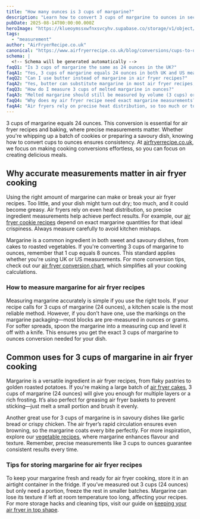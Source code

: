 ```yaml
---
title: "How many ounces is 3 cups of margarine?"
description: "Learn how to convert 3 cups of margarine to ounces in seconds. Perfect for air fryer recipes and precise baking measurements."
pubDate: 2025-08-14T00:00:00.000Z
heroImage: "https://klueoymssxwfnxsvcyhv.supabase.co/storage/v1/object/public/Shmucket/how-many-ounces-is-3-cups-of-margarine.webp"
tags:
  - "measurement"
author: "AirFryerRecipe.co.uk"
canonical: "https://www.airfryerrecipe.co.uk/blog/conversions/cups-to-ounces/how-many-ounces-is-3-cups-of-margarine"
schema: |
  <!-- Schema will be generated automatically -->
faqQ1: "Is 3 cups of margarine the same as 24 ounces in the UK?"
faqA1: "Yes, 3 cups of margarine equals 24 ounces in both UK and US measurements. The conversion remains consistent, making it easy to follow recipes from either region. Always double-check if your margarine packaging lists weight in grams for additional precision."
faqQ2: "Can I use butter instead of margarine in air fryer recipes?"
faqA2: "Yes, butter can substitute margarine in most air fryer recipes, but keep in mind it has a higher fat content. Use the same 3 cups to ounces conversion (24 ounces), but expect a richer flavour. Adjust cooking times slightly, as butter may brown faster in the air fryer."
faqQ3: "How do I measure 3 cups of melted margarine in ounces?"
faqA3: "Melted margarine should still be measured by volume (3 cups) or weight (24 ounces) for accuracy. Pour it into a liquid measuring cup for volume or weigh it on a kitchen scale. Avoid guessing, as melted margarine can settle unevenly."
faqQ4: "Why does my air fryer recipe need exact margarine measurements?"
faqA4: "Air fryers rely on precise heat distribution, so too much or too little margarine can affect texture and cooking time. Exact measurements like 3 cups (24 ounces) ensure even browning and prevent greasiness. Consistency is key for perfect results every time."
---
```

<p>3 cups of margarine equals 24 ounces. This conversion is essential for air fryer recipes and baking, where precise measurements matter. Whether you're whipping up a batch of cookies or preparing a savoury dish, knowing how to convert cups to ounces ensures consistency. At <a href=https://www.airfryerrecipe.co.uk/>airfryerrecipe.co.uk</a>, we focus on making cooking conversions effortless, so you can focus on creating delicious meals.</p>

<h2>Why accurate measurements matter in air fryer cooking</h2>  
<p>Using the right amount of margarine can make or break your air fryer recipes. Too little, and your dish might turn out dry; too much, and it could become greasy. Air fryers rely on even heat distribution, so precise ingredient measurements help achieve perfect results. For example, our <a href=https://www.airfryerrecipe.co.uk/recipes>air fryer cookie recipes</a> depend on exact margarine quantities for that ideal crispiness. Always measure carefully to avoid kitchen mishaps.</p>  

<p>Margarine is a common ingredient in both sweet and savoury dishes, from cakes to roasted vegetables. If you're converting 3 cups of margarine to ounces, remember that 1 cup equals 8 ounces. This standard applies whether you're using UK or US measurements. For more conversion tips, check out our <a href=https://www.airfryerrecipe.co.uk/air-fryer-conversion-chart>air fryer conversion chart</a>, which simplifies all your cooking calculations.</p>  

<h3>How to measure margarine for air fryer recipes</h3>  
<p>Measuring margarine accurately is simple if you use the right tools. If your recipe calls for 3 cups of margarine (24 ounces), a kitchen scale is the most reliable method. However, if you don’t have one, use the markings on the margarine packaging—most blocks are pre-measured in ounces or grams. For softer spreads, spoon the margarine into a measuring cup and level it off with a knife. This ensures you get the exact 3 cups of margarine to ounces conversion needed for your dish.</p>  

<h2>Common uses for 3 cups of margarine in air fryer cooking</h2>  
<p>Margarine is a versatile ingredient in air fryer recipes, from flaky pastries to golden roasted potatoes. If you're making a large batch of <a href=https://www.airfryerrecipe.co.uk/recipe-category/cakes>air fryer cakes</a>, 3 cups of margarine (24 ounces) will give you enough for multiple layers or a rich frosting. It’s also perfect for greasing air fryer baskets to prevent sticking—just melt a small portion and brush it evenly.</p>  

<p>Another great use for 3 cups of margarine is in savoury dishes like garlic bread or crispy chicken. The air fryer’s rapid circulation ensures even browning, so the margarine coats every bite perfectly. For more inspiration, explore our <a href=https://www.airfryerrecipe.co.uk/recipe-category/vegetables>vegetable recipes</a>, where margarine enhances flavour and texture. Remember, precise measurements like 3 cups to ounces guarantee consistent results every time.</p>  

<h3>Tips for storing margarine for air fryer recipes</h3>  
<p>To keep your margarine fresh and ready for air fryer cooking, store it in an airtight container in the fridge. If you’ve measured out 3 cups (24 ounces) but only need a portion, freeze the rest in smaller batches. Margarine can lose its texture if left at room temperature too long, affecting your recipes. For more storage hacks and cleaning tips, visit our guide on <a href=https://www.airfryerrecipe.co.uk/air-fryer-cleaner>keeping your air fryer in top shape</a>.</p>

